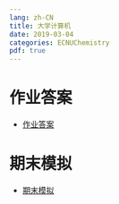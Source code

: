 ```yaml
---
lang: zh-CN
title: 大学计算机
date: 2019-03-04
categories: ECNUChemistry
pdf: true
---
```

# 作业答案
* [作业答案](https://njzjz.coding.net/api/share/download/c81382c1-3911-4249-826c-056c3706946f)
# 期末模拟
* [期末模拟](https://njzjz.coding.net/api/share/download/262faa20-6a7c-4779-8796-143b6ad07e51)